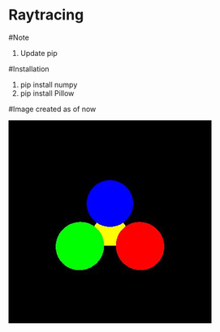 # Raytracing

#Note
1. Update pip

#Installation
1. pip install numpy
2. pip install Pillow

#Image created as of now

![raytracing](image.jpg)
